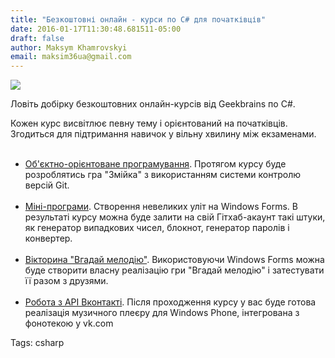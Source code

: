 ```yaml
---
title: "Безкоштовні онлайн - курси по C# для початківців"
date: 2016-01-17T11:30:48.681511-05:00
draft: false
author: Maksym Khamrovskyi
email: maksim36ua@gmail.com
---
```


<div class="image-wrapper">
    <img src="/images/2016/01/1453048335_c61d83047fbe4ac1a9eb8d2a3ce36890.png" class="post-image full-img">
</div>

Ловіть добірку безкоштовних онлайн-курсів від Geekbrains по C#. 

Кожен курс висвітлює певну тему і орієнтований на початківців. Згодиться для підтримання навичок у вільну хвилину між екзаменами. 
<br><br>
- <a href="http://geekbrains.ru/courses/70">Об'єктно-орієнтоване програмування</a>. Протягом курсу буде розроблятись гра "Змійка" з використанням системи контролю версій Git.
<br><br>
- <a href="http://geekbrains.ru/courses/67">Міні-програми</a>. Створення невеликих уліт на Windows Forms. В результаті курсу можна буде залити на свій Гітхаб-акаунт такі штуки, як генератор випадкових чисел, блокнот, генератор паролів і конвертер.
<br><br>
- <a href="http://geekbrains.ru/courses/72">Вікторина "Вгадай мелодію"</a>. Використовуючи Windows Forms можна буде створити власну реалізацію гри "Вгадай мелодію" і затестувати її разом з друзями.
<br><br>
- <a href="http://geekbrains.ru/courses/69">Робота з АРІ Вконтакті</a>. Після проходження курсу у вас буде готова реалізація музичного плеєру для Windows Phone, інтегрована з фонотекою у vk.com

Tags: csharp

